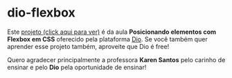 # dio-flexbox

Este [projeto (click aqui para ver)](https://github.com/YamachitaR/Dio/blob/main/flexbox/images/FlexTurismos.png) é da aula **Posicionando elementos com Flexbox em CSS** oferecido pela plataforma [Dio](https://www.dio.me/). Se você também quer aprender esse projeto também, aproveite que Dio é free!

Quero agradecer principalmente a professora **Karen Santos** pelo carinho de ensinar e pelo **Dio** pela oportunidade de ensinar!


